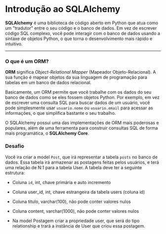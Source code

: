 # Introdução ao SQLAlchemy

**SQLAlchemy** é uma biblioteca de código aberto em Python que atua como um "tradutor" entre o seu código e o banco de dados. Em vez de escrever código SQL complexo, você pode interagir com o banco de dados usando a sintaxe de objetos Python, o que torna o desenvolvimento mais rápido e intuitivo.

---

### O que é um ORM?

**ORM** significa *Object-Relational Mapper* (Mapeador Objeto-Relacional). A sua função é mapear objetos da sua linguagem de programação para tabelas em um banco de dados relacional.

Basicamente, um ORM permite que você trabalhe com os dados do seu banco de dados como se eles fossem objetos Python. Por exemplo, em vez de escrever uma consulta SQL para buscar dados de um usuário, você pode simplesmente usar `usuario.nome` ou `usuario.email` para acessar as informações, o que simplifica bastante o seu trabalho.

O SQLAlchemy possui uma das implementações de ORM mais poderosas e populares, além de uma ferramenta para construir consultas SQL de forma mais programática, o **SQLAlchemy Core**.


### Desafio
Você ira criar a model `Post`, que irá representar a tabela `posts` no banco de dados. Essa tabela irá armazenar as postagens feitas pelos usuários, e terá uma relação de N:1 para a tabela User. A tabela deve ter a seguinte estrutura:

* Coluna `id`, int, chave primária e auto incremento
* Coluna user_id, int, chave estrangeira da tabela users (coluna id)
* Coluna titulo, varchar(100), não pode conter valores nulos
* Coluna content, varchar(1000), não pode conter valores nulos

* Na model Postagem criar a propriedade user, que será do tipo relationship e trará a instância de User que criou essa postagem.